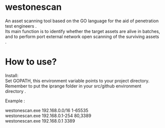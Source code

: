 # westonescan
An asset scanning tool based on the GO language for the aid of penetration test engineers .  
Its main function is to identify whether the target assets are alive in batches, and to perform port external network open scanning of the surviving assets .
# How to use?  
Install:  
Set GOPATH, this environment variable points to your project directory.    
Remember to put the iprange folder in your src/github environment directory .  

Example :  

westonescan.exe 192.168.0.0/16 1-65535  
westonescan.exe 192.168.0.1-254 80,3389  
westonescan.exe 192.168.0.1 3389
